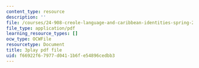 ```yaml
---
content_type: resource
description: ''
file: /courses/24-908-creole-language-and-caribbean-identities-spring-2017/f66922f67977d0411b6fe54896cedbb3_vHflY7UBg70.pdf
file_type: application/pdf
learning_resource_types: []
ocw_type: OCWFile
resourcetype: Document
title: 3play pdf file
uid: f66922f6-7977-d041-1b6f-e54896cedbb3
---
```

